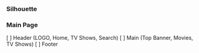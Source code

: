 ### Silhouette

### Main Page
[ ] Header (LOGO, Home, TV Shows, Search)
[ ] Main (Top Banner, Movies, TV Shows)
[ ] Footer
